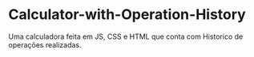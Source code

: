 # Calculator-with-Operation-History
Uma calculadora feita em JS, CSS e HTML que conta com Historico de operações realizadas.

